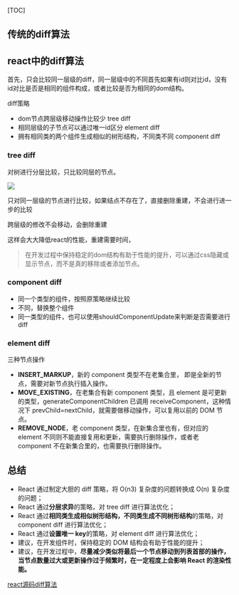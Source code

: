 [TOC]



## 传统的diff算法



## react中的diff算法

首先，只会比较同一层级的diff，同一层级中的不同首先如果有id则对比id，没有id对比是否是相同的组件构成，或者比较是否为相同的dom结构。

diff策略

* dom节点跨层级移动操作比较少 tree diff
* 相同层级的子节点可以通过唯一id区分 element diff
* 拥有相同类的两个组件生成相似的树形结构，不同类不同 component diff



### tree diff

对树进行分层比较，只比较同层的节点。

![](https://pic1.zhimg.com/0c08dbb6b1e0745780de4d208ad51d34_b.png)

只对同一层级的节点进行比较，如果结点不存在了，直接删除重建，不会进行进一步的比较

跨层级的修改不会移动，会删除重建

这样会大大降低react的性能，重建需要时间，

> 在开发过程中保持稳定的dom结构有助于性能的提升，可以通过css隐藏或显示节点，而不是真的移除或者添加节点。

### component diff

* 同一个类型的组件，按照原策略继续比较
* 不同，替换整个组件
* 同一类型的组件，也可以使用shouldComponentUpdate来判断是否需要进行diff

### element diff

三种节点操作

* **INSERT_MARKUP**，新的 component 类型不在老集合里， 即是全新的节点，需要对新节点执行插入操作。
* **MOVE_EXISTING**，在老集合有新 component 类型，且 element 是可更新的类型，generateComponentChildren 已调用 receiveComponent，这种情况下 prevChild=nextChild，就需要做移动操作，可以复用以前的 DOM 节点。
* **REMOVE_NODE**，老 component 类型，在新集合里也有，但对应的 element 不同则不能直接复用和更新，需要执行删除操作，或者老 component 不在新集合里的，也需要执行删除操作。

## 总结

- React 通过制定大胆的 diff 策略，将 O(n3) 复杂度的问题转换成 O(n) 复杂度的问题；
- React 通过**分层求异**的策略，对 tree diff 进行算法优化；
- React 通过**相同类生成相似树形结构，不同类生成不同树形结构**的策略，对 component diff 进行算法优化；
- React 通过**设置唯一 key**的策略，对 element diff 进行算法优化；
- 建议，在开发组件时，保持稳定的 DOM 结构会有助于性能的提升；
- 建议，在开发过程中，**尽量减少类似将最后一个节点移动到列表首部的操作，当节点数量过大或更新操作过于频繁时，在一定程度上会影响 React 的渲染性能。**





[react源码diff算法](https://zhuanlan.zhihu.com/p/20346379)

